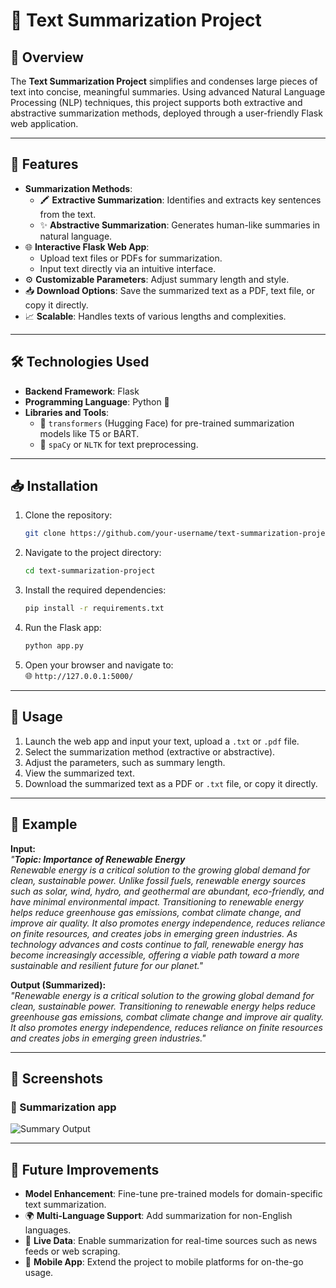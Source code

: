 # 📝 Text Summarization Project  

## 🌟 Overview  
The **Text Summarization Project** simplifies and condenses large pieces of text into concise, meaningful summaries. Using advanced Natural Language Processing (NLP) techniques, this project supports both extractive and abstractive summarization methods, deployed through a user-friendly Flask web application.  

---

## 🚀 Features  
- **Summarization Methods**:  
  - 🖍️ **Extractive Summarization**: Identifies and extracts key sentences from the text.  
  - ✨ **Abstractive Summarization**: Generates human-like summaries in natural language.  
- 🌐 **Interactive Flask Web App**:  
  - Upload text files or PDFs for summarization.  
  - Input text directly via an intuitive interface.  
- ⚙️ **Customizable Parameters**: Adjust summary length and style.  
- 📥 **Download Options**: Save the summarized text as a PDF, text file, or copy it directly.  
- 📈 **Scalable**: Handles texts of various lengths and complexities.  

---

## 🛠️ Technologies Used  
- **Backend Framework**: Flask  
- **Programming Language**: Python 🐍  
- **Libraries and Tools**:  
  - 🤗 `transformers` (Hugging Face) for pre-trained summarization models like T5 or BART.  
  - 🧠 `spaCy` or `NLTK` for text preprocessing.  

---

## 📥 Installation  

1. Clone the repository:  
   ```bash  
   git clone https://github.com/your-username/text-summarization-project.git  
   ```  

2. Navigate to the project directory:  
   ```bash  
   cd text-summarization-project  
   ```  

3. Install the required dependencies:  
   ```bash  
   pip install -r requirements.txt  
   ```  

4. Run the Flask app:  
   ```bash  
   python app.py  
   ```  

5. Open your browser and navigate to:  
   🌐 `http://127.0.0.1:5000/`  

---

## 🔧 Usage  

1. Launch the web app and input your text, upload a `.txt` or `.pdf` file.  
2. Select the summarization method (extractive or abstractive).  
3. Adjust the parameters, such as summary length.  
4. View the summarized text.  
5. Download the summarized text as a PDF or `.txt` file, or copy it directly.  

---

## 🌟 Example  

**Input:**  
*"**Topic: Importance of Renewable Energy**  
Renewable energy is a critical solution to the growing global demand for clean, sustainable power. Unlike fossil fuels, renewable energy sources such as solar, wind, hydro, and geothermal are abundant, eco-friendly, and have minimal environmental impact. Transitioning to renewable energy helps reduce greenhouse gas emissions, combat climate change, and improve air quality. It also promotes energy independence, reduces reliance on finite resources, and creates jobs in emerging green industries. As technology advances and costs continue to fall, renewable energy has become increasingly accessible, offering a viable path toward a more sustainable and resilient future for our planet."*  

**Output (Summarized):**  
*"Renewable energy is a critical solution to the growing global demand for clean, sustainable power. Transitioning to renewable energy helps reduce greenhouse gas emissions, combat climate change and improve air quality. It also promotes energy independence, reduces reliance on finite resources and creates jobs in emerging green industries."*  

---

## 📸 Screenshots  

### 📄 Summarization app  
![Summary Output](https://github.com/user-attachments/assets/eb2c4148-8ace-4c87-8277-6bd709de091d)  

---

## 🚀 Future Improvements  
- **Model Enhancement**: Fine-tune pre-trained models for domain-specific text summarization.  
- 🌍 **Multi-Language Support**: Add summarization for non-English languages.  
- 📡 **Live Data**: Enable summarization for real-time sources such as news feeds or web scraping.  
- 📱 **Mobile App**: Extend the project to mobile platforms for on-the-go usage.  
